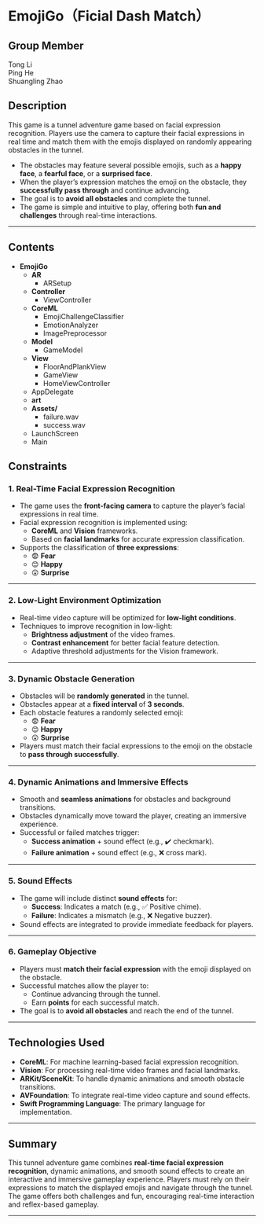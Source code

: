 # EmojiGo（Ficial Dash Match）
## **Group Member**
Tong Li  
Ping He  
Shuangling Zhao
## **Description**
This game is a tunnel adventure game based on facial expression recognition. Players use the camera to capture their facial expressions in real time and match them with the emojis displayed on randomly appearing obstacles in the tunnel. 

- The obstacles may feature several possible emojis, such as a **happy face**, a **fearful face**, or a **surprised face**.  
- When the player’s expression matches the emoji on the obstacle, they **successfully pass through** and continue advancing.  
- The goal is to **avoid all obstacles** and complete the tunnel.  
- The game is simple and intuitive to play, offering both **fun and challenges** through real-time interactions.
---
## **Contents**
- **EmojiGo**
  - **AR**
    - ARSetup
  - **Controller**
    - ViewController
  - **CoreML**
    - EmojiChallengeClassifier
    - EmotionAnalyzer
    - ImagePreprocessor
  - **Model**
    - GameModel
  - **View**
    - FloorAndPlankView
    - GameView
    - HomeViewController
  - AppDelegate
  - **art**
  - **Assets/**
    - failure.wav
    - success.wav
  - LaunchScreen
  - Main



## **Constraints**

### 1. **Real-Time Facial Expression Recognition**
- The game uses the **front-facing camera** to capture the player’s facial expressions in real time.
- Facial expression recognition is implemented using:
  - **CoreML** and **Vision** frameworks.
  - Based on **facial landmarks** for accurate expression classification.
- Supports the classification of **three expressions**:
  - 😨 **Fear**  
  - 😊 **Happy**  
  - 😲 **Surprise**

---

### 2. **Low-Light Environment Optimization**
- Real-time video capture will be optimized for **low-light conditions**.
- Techniques to improve recognition in low-light:
  - **Brightness adjustment** of the video frames.
  - **Contrast enhancement** for better facial feature detection.
  - Adaptive threshold adjustments for the Vision framework.

---

### 3. **Dynamic Obstacle Generation**
- Obstacles will be **randomly generated** in the tunnel.
- Obstacles appear at a **fixed interval** of **3 seconds**.
- Each obstacle features a randomly selected emoji:
  - 😨 **Fear**  
  - 😊 **Happy**  
  - 😲 **Surprise**  
- Players must match their facial expressions to the emoji on the obstacle to **pass through successfully**.

---

### 4. **Dynamic Animations and Immersive Effects**
- Smooth and **seamless animations** for obstacles and background transitions.
- Obstacles dynamically move toward the player, creating an immersive experience.
- Successful or failed matches trigger:
  - **Success animation** + sound effect (e.g., ✔️ checkmark).
  - **Failure animation** + sound effect (e.g., ❌ cross mark).

---

### 5. **Sound Effects**
- The game will include distinct **sound effects** for:
  - **Success**: Indicates a match (e.g., ✅ Positive chime).
  - **Failure**: Indicates a mismatch (e.g., ❌ Negative buzzer).
- Sound effects are integrated to provide immediate feedback for players.

---

### 6. **Gameplay Objective**
- Players must **match their facial expression** with the emoji displayed on the obstacle.
- Successful matches allow the player to:
  - Continue advancing through the tunnel.
  - Earn **points** for each successful match.
- The goal is to **avoid all obstacles** and reach the end of the tunnel.

---

## **Technologies Used**
- **CoreML**: For machine learning-based facial expression recognition.
- **Vision**: For processing real-time video frames and facial landmarks.
- **ARKit/SceneKit**: To handle dynamic animations and smooth obstacle transitions.
- **AVFoundation**: To integrate real-time video capture and sound effects.
- **Swift Programming Language**: The primary language for implementation.

---

## **Summary**
This tunnel adventure game combines **real-time facial expression recognition**, dynamic animations, and smooth sound effects to create an interactive and immersive gameplay experience. Players must rely on their expressions to match the displayed emojis and navigate through the tunnel. The game offers both challenges and fun, encouraging real-time interaction and reflex-based gameplay.

---
